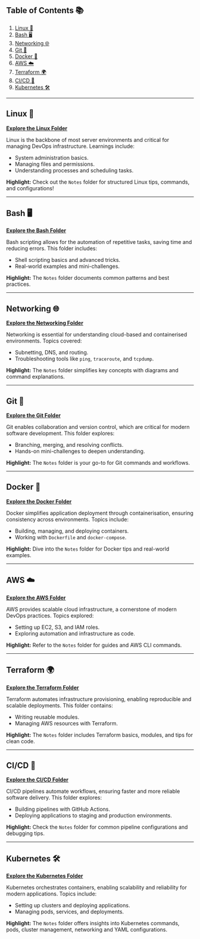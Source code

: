## Table of Contents 📚  
1. [Linux 🐧](#linux-🐧)  
2. [Bash 🖥️](#bash-🖥️)  
3. [Networking 🌐](#networking-🌐)  
4. [Git 🧰](#git-🧰)  
5. [Docker 🐳](#docker-🐳)  
6. [AWS ☁️](#aws-☁️)  
7. [Terraform 🌍](#terraform-🌍)  
8. [CI/CD 🔄](#cicd-🔄)  
9. [Kubernetes 🛠️](#kubernetes-🛠️)  

---

## Linux 🐧  
[**Explore the Linux Folder**](learning-linux)

Linux is the backbone of most server environments and critical for managing DevOps infrastructure. Learnings include:  
- System administration basics.  
- Managing files and permissions.  
- Understanding processes and scheduling tasks.  

**Highlight:** Check out the `Notes` folder for structured Linux tips, commands, and configurations!  

---

## Bash 🖥️  
[**Explore the Bash Folder**](learning-bash)

Bash scripting allows for the automation of repetitive tasks, saving time and reducing errors. This folder includes:  
- Shell scripting basics and advanced tricks.  
- Real-world examples and mini-challenges.  

**Highlight:** The `Notes` folder documents common patterns and best practices.  

---

## Networking 🌐  
[**Explore the Networking Folder**](learning-networking)

Networking is essential for understanding cloud-based and containerised environments. Topics covered:  
- Subnetting, DNS, and routing.  
- Troubleshooting tools like `ping`, `traceroute`, and `tcpdump`.  

**Highlight:** The `Notes` folder simplifies key concepts with diagrams and command explanations.  

---

## Git 🧰  
[**Explore the Git Folder**](learning-git)

Git enables collaboration and version control, which are critical for modern software development. This folder explores:  
- Branching, merging, and resolving conflicts.  
- Hands-on mini-challenges to deepen understanding.  

**Highlight:** The `Notes` folder is your go-to for Git commands and workflows.  

---

## Docker 🐳  
[**Explore the Docker Folder**](learning-docker)

Docker simplifies application deployment through containerisation, ensuring consistency across environments. Topics include:  
- Building, managing, and deploying containers.  
- Working with `Dockerfile` and `docker-compose`.  

**Highlight:** Dive into the `Notes` folder for Docker tips and real-world examples.  

---

## AWS ☁️  
[**Explore the AWS Folder**](learning-aws)

AWS provides scalable cloud infrastructure, a cornerstone of modern DevOps practices. Topics explored:  
- Setting up EC2, S3, and IAM roles.  
- Exploring automation and infrastructure as code.  

**Highlight:** Refer to the `Notes` folder for guides and AWS CLI commands.  

---

## Terraform 🌍  
[**Explore the Terraform Folder**](learning-terraform-iac)

Terraform automates infrastructure provisioning, enabling reproducible and scalable deployments. This folder contains:  
- Writing reusable modules.  
- Managing AWS resources with Terraform.  

**Highlight:** The `Notes` folder includes Terraform basics, modules, and tips for clean code.  

---

## CI/CD 🔄  
[**Explore the CI/CD Folder**](learning-cicd) 

CI/CD pipelines automate workflows, ensuring faster and more reliable software delivery. This folder explores:  
- Building pipelines with GitHub Actions.  
- Deploying applications to staging and production environments.  

**Highlight:** Check the `Notes` folder for common pipeline configurations and debugging tips.  

---

## Kubernetes 🛠️  
[**Explore the Kubernetes Folder**](learning-kubernetes)

Kubernetes orchestrates containers, enabling scalability and reliability for modern applications. Topics include:  
- Setting up clusters and deploying applications.  
- Managing pods, services, and deployments.  

**Highlight:** The `Notes` folder offers insights into Kubernetes commands, pods, cluster management, networking and YAML configurations.  